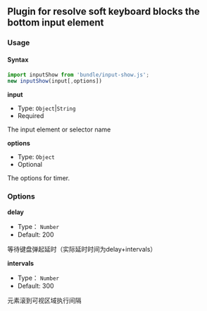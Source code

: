 ## Plugin for resolve soft keyboard blocks the bottom input element

### Usage

#### Syntax
```js
import inputShow from 'bundle/input-show.js';
new inputShow(input[,options])
```

**input**

* Type: `Object`|`String`
* Required

The input element or selector name

**options**

* Type: `Object`
* Optional

The options for timer. 

### Options

**delay**
* Type： `Number`
* Default: 200

等待键盘弹起延时（实际延时时间为delay+intervals）

**intervals**
* Type： `Number`
* Default: 300

元素滚到可视区域执行间隔


